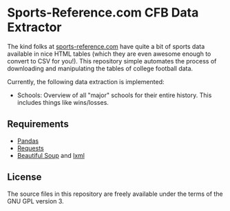 Sports-Reference.com CFB Data Extractor
=======================================

The kind folks at
[sports-reference.com](http://www.sports-reference.com) have quite a
bit of sports data available in nice HTML tables (which they are even
awesome enough to convert to CSV for you!). This repository simple
automates the process of downloading and manipulating the tables of
college football data.

Currently, the following data extraction is implemented:

* Schools: Overview of all "major" schools for their entire history.
  This includes things like wins/losses.

Requirements
------------

* [Pandas][]
* [Requests][]
* [Beautiful Soup][] and [lxml][]

[Tornado]: tornadoweb.org
[Pandas]: http://pandas.pydata.org/
[Requests]: http://docs.python-requests.org/en/latest/
[Beautiful Soup]: http://www.crummy.com/software/BeautifulSoup/
[lxml]: http://lxml.de/

License
-------

The source files in this repository are freely available under the
terms of the GNU GPL version 3.
